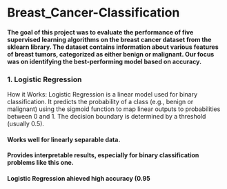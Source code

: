 # Breast_Cancer-Classification

#### The goal of this project was to evaluate the performance of five supervised learning algorithms on the breast cancer dataset from the sklearn library. The dataset contains information about various features of breast tumors, categorized as either benign or malignant. Our focus was on identifying the best-performing model based on accuracy.

### 1. Logistic Regression
How it Works: Logistic Regression is a linear model used for binary classification. It predicts the probability of a class (e.g., benign or malignant) using the sigmoid function to map linear outputs to probabilities between 0 and 1. The decision boundary is determined by a threshold (usually 0.5).
#### Works well for linearly separable data.
#### Provides interpretable results, especially for binary classification problems like this one.
#### Logistic Regression ahieved high accuracy (0.95

